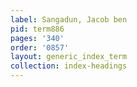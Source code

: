 ```yaml
---
label: Sangadun, Jacob ben
pid: term886
pages: '340'
order: '0857'
layout: generic_index_term
collection: index-headings
---
```

